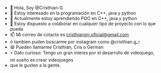 - 👋 Hola, Soy @Cristhian-G
- 👀 Estoy interesado en la programación en C++, java y python 
- 🌱 Actualmente estoy aprendiendo POO en C++, java y python 
- 💞️ Estoy dispuesto a colaborar en cualquier tipo de proyecto con lo que pueda 
- 📫 Mi correo de cotacto es cristhiangrr.oficial@gmail.com
-   ó tambien puden buscarme por instagram como @cristhian.g_r
- 😄 Pueden llamarme Cristhian, Cris o German 
- ⚡ Dato curioso: Tengo un gran interes por el desarrollo de videojuego, mi sueño es crear videojuegos
- que le gusten a la gente.

<!---
Cristhian-G/Cristhian-G is a ✨ special ✨ repository because its `README.md` (this file) appears on your GitHub profile.
You can click the Preview link to take a look at your changes.
--->
